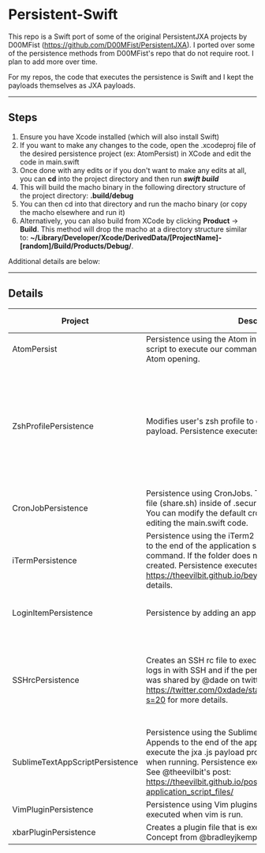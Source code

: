 # Persistent-Swift

This repo is a Swift port of some of the original PersistentJXA projects by D00MFist (https://github.com/D00MFist/PersistentJXA). I ported over some of the persistence methods from D00MFist's repo that do not require root. I plan to add more over time.

For my repos, the code that executes the persistence is Swift and I kept the payloads themselves as JXA payloads. 

------------------
## Steps

1. Ensure you have Xcode installed (which will also install Swift)
2. If you want to make any changes to the code, open the .xcodeproj file of the desired persistence project (ex: AtomPersist) in XCode and edit the code in main.swift
3. Once done with any edits or if you don't want to make any edits at all, you can **cd** into the project directory and then run ***swift build***
4. This will build the macho binary in the following directory structure of the project directory: **.build/debug**
5. You can then cd into that directory and run the macho binary (or copy the macho elsewhere and run it)
6. Alternatively, you can also build from XCode by clicking **Product** -> **Build**. This method will drop the macho at a directory structure similar to: **~/Library/Developer/Xcode/DerivedData/[ProjectName]-[random]/Build/Products/Debug/**.

Additional details are below:

---------------------------
## Details

|Project	|          Description                      |	Usage	|Artifacts Created|	Commandline Commands Executed|
|---------|-------------------------------------------|--------|-----------------|-----------------------------|
|AtomPersist | Persistence using the Atom init script. Appends the Atom init script to execute our command. Persistence executes upon Atom opening.| ./AtomPersist [path_to_jxa_payload] | Modification to end of: /System/Volumes/Data/Users/{User}/.atom/init.coffee | Atom will run "osascript [payload] &" upon open|
|ZshProfilePersistence |Modifies user's zsh profile to execute the specified jxa js payload. Persistence executes on zsh terminal open. | ./ZshProfilePersistence [path_to_jxa_payload] [yes/no] | $HOME/.zshenv If you select "yes" for hidden file creation then: $HOME/.security/apple.sh and $HOME/.security/update.sh | If "no"  for hidden file creation, then the on disk jxa js payload is run directly from .zshenv; If "yes" for hidden file creation then: $HOME/.security/apple.sh and sh $HOME/.security/update.sh are dropped and run; both options use "osascript [payload] &" during payload execution|
|CronJobPersistence | Persistence using CronJobs. This script will create a hidden file (share.sh) inside of .security in the user’s home directory. You can modify the default cron job time interval 15 mins by editing the main.swift code. | ./CronJobPersistence [path_to_jxa_payload] | $HOME/.security/.share.sh, crontab entry| sh -c echo "$(echo '*/15 * * * * cd $HOME/.security && ./.share.sh' ; crontab -l)" | osascript [payload' &, crontab -, sh -c |
|iTermPersistence | Persistence using the iTerm2 application startup script. Adds to the end of the application script for iTerm2 to execute our command. If the folder does not exist then one will be created. Persistence executes upon iTerm2 opening. See https://theevilbit.github.io/beyond/beyond_0002/ for more details. | ./iTermAppScriptPersistence [path_to_js_jxa_payload] | creates a new file at /Library/Application Support/iTerm2/Scripts/AutoLaunch/iTerm.sh | osascript [path_to_app] &|
|LoginItemPersistence | Persistence by adding an app as a Login Item | ./LoginItemPersistence [app path] [true/false] | Will generate a pop-up if XPC access has not yet been granted from Terminal to System Events, since this implementation leverages System Events via NSAppleScript | N/A, as this uses the NSAppleScript API|
|SSHrcPersistence | Creates an SSH rc file to execute persistence when the user logs in with SSH and if the persistence process. This concept was shared by @dade on twitter: See https://twitter.com/0xdade/status/1373145566943711235?s=20 for more details. | ./SSHrcPersistence [path_to_jxa_payload] [yes/no]; note: if you select "yes", the callback will only live as long as the ssh session lasts. However, if you select "no", the callback will run independently of the ssh session and continue even after the session closes | ~/.ssh/rc created and if "yes" chosen, ~/.security/apple.sh and ~/.security/update.sh also created | osascript [payload]|
|SublimeTextAppScriptPersistence|Persistence using the Sublime Text application script. Appends to the end of the application script for Sublime to execute the jxa .js payload provided on the command line when running. Persistence executes upon Sublime opening. See @theevilbit's post: https://theevilbit.github.io/posts/macos_persisting_through-application_script_files/ | ./SublimeTextAppScriptPersistence [path_to_js_jxa_app] | modification to append to /Applications/Sublime Text.app/Contents/MacOS/sublime.py | python spawning -> osascript [payload] &|
|VimPluginPersistence | Persistence using Vim plugins. Creates a plugin file that is executed when vim is run.| ./VimPluginPersistence [path_to_js_jxa_app] | $HOME/.vim/plugin/d.vim created with a command to run the provided jxa js payload | osascript [payload] &|
|xbarPluginPersistence| Creates a plugin file that is executed when xbar is opened. Concept from @bradleyjkemp| ./xbarPluginPersistence [path_to_js_jxa_app] | $HOME/Library/Application Support/xbar/plugins/xbarUtil.py created | osascript [payload] &|
